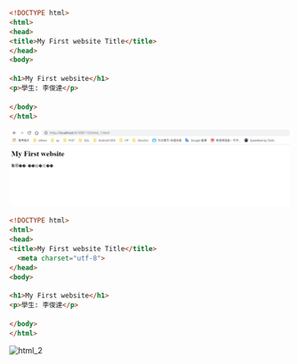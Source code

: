 ```html
<!DOCTYPE html>
<html>
<head>
<title>My First website Title</title>
</head>
<body>

<h1>My First website</h1>
<p>學生: 李俊達</p>

</body>
</html>
```
![html_1](https://github.com/JimLi999/CS2021/blob/main/Info%20Tech%20Concepts/20211117/%E8%9E%A2%E5%B9%95%E6%93%B7%E5%8F%96%E7%95%AB%E9%9D%A2%202021-11-17%20110527.png)
```html
<!DOCTYPE html>
<html>
<head>
<title>My First website Title</title>
  <meta charset="utf-8">
</head>
<body>

<h1>My First website</h1>
<p>學生: 李俊達</p>

</body>
</html>
```
![html_2]()
